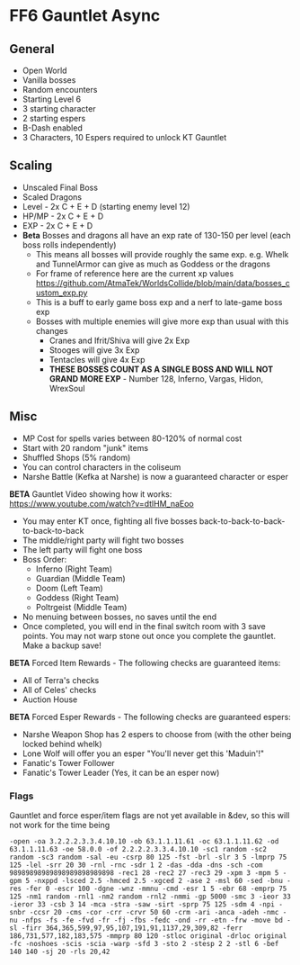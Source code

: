 # FF6 Gauntlet Async

## General
* Open World
* Vanilla bosses
* Random encounters 
* Starting Level 6
* 3 starting character
* 2 starting espers
* B-Dash enabled
* 3 Characters, 10 Espers required to unlock KT Gauntlet

## Scaling
* Unscaled Final Boss
* Scaled Dragons
* Level - 2x C + E + D (starting enemy level 12)
* HP/MP - 2x C + E + D 
* EXP   - 2x C + E + D
* **Beta** Bosses and dragons all have an exp rate of 130-150 per level (each boss rolls independently)
    * This means all bosses will provide roughly the same exp. e.g. Whelk and TunnelArmor can give as much as Goddess or the dragons
    * For frame of reference here are the current xp values https://github.com/AtmaTek/WorldsCollide/blob/main/data/bosses_custom_exp.py
    * This is a buff to early game boss exp and a nerf to late-game boss exp
    * Bosses with multiple enemies will give more exp than usual with this changes 
        * Cranes and Ifrit/Shiva will give 2x Exp
        * Stooges will give 3x Exp
        * Tentacles will give 4x Exp
        * **THESE BOSSES COUNT AS A SINGLE BOSS AND WILL NOT GRAND MORE EXP** - Number 128, Inferno, Vargas, Hidon, WrexSoul

## Misc
* MP Cost for spells varies between 80-120% of normal cost
* Start with 20 random "junk" items
* Shuffled Shops (5% random)
* You can control characters in the coliseum
* Narshe Battle (Kefka at Narshe) is now a guaranteed character or esper

**BETA** Gauntlet
Video showing how it works: https://www.youtube.com/watch?v=dtlHM_naEoo
* You may enter KT once, fighting all five bosses back-to-back-to-back-to-back-to-back
* The middle/right party will fight two bosses
* The left party will fight one boss 
* Boss Order:
    -   Inferno (Right Team) 
    -   Guardian (Middle Team)
    -   Doom (Left Team)
    -   Goddess (Right Team)
    -   Poltrgeist (Middle Team)
* No menuing between bosses, no saves until the end
* Once completed, you will end in the final switch room with 3 save points. You may not warp stone out once you complete the gauntlet. Make a backup save!

**BETA** Forced Item Rewards - The following checks are guaranteed items:
* All of Terra's checks
* All of Celes' checks
* Auction House

**BETA** Forced Esper Rewards - The following checks are guaranteed espers:
* Narshe Weapon Shop has 2 espers to choose from (with the other being locked behind whelk)
* Lone Wolf will offer you an esper "You'll never get this 'Maduin'!"
* Fanatic's Tower Follower
* Fanatic's Tower Leader (Yes, it can be an esper now)


### Flags 
Gauntlet and force esper/item flags are not yet available in &dev, so this will not work for the time being
```
-open -oa 3.2.2.2.3.3.4.10.10 -ob 63.1.1.11.61 -oc 63.1.1.11.62 -od 63.1.1.11.63 -oe 58.0.0 -of 2.2.2.2.3.3.4.10.10 -sc1 random -sc2 random -sc3 random -sal -eu -csrp 80 125 -fst -brl -slr 3 5 -lmprp 75 125 -lel -srr 20 30 -rnl -rnc -sdr 1 2 -das -dda -dns -sch -com 98989898989898989898989898 -rec1 28 -rec2 27 -rec3 29 -xpm 3 -mpm 5 -gpm 5 -nxppd -lsced 2.5 -hmced 2.5 -xgced 2 -ase 2 -msl 60 -sed -bnu -res -fer 0 -escr 100 -dgne -wnz -mmnu -cmd -esr 1 5 -ebr 68 -emprp 75 125 -nm1 random -rnl1 -nm2 random -rnl2 -nmmi -gp 5000 -smc 3 -ieor 33 -ieror 33 -csb 3 14 -mca -stra -saw -sirt -sprp 75 125 -sdm 4 -npi -snbr -ccsr 20 -cms -cor -crr -crvr 50 60 -crm -ari -anca -adeh -nmc -nu -nfps -fs -fe -fvd -fr -fj -fbs -fedc -ond -rr -etn -frw -move bd -sl -firr 364,365,599,97,95,107,191,91,1137,29,309,82 -ferr 186,731,577,182,183,575 -mmprp 80 120 -stloc original -drloc original -fc -noshoes -scis -scia -warp -sfd 3 -sto 2 -stesp 2 2 -stl 6 -bef 140 140 -sj 20 -rls 20,42
```